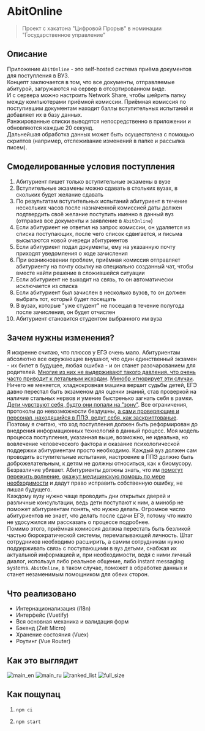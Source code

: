 # AbitOnline

> Проект с хакатона "Цифровой Прорыв" в номинации "Государственное управление"

## Описание

Приложение `AbitOnline` - это self-hosted система приёма документов для поступления в ВУЗ. <br>
Концепт заключается в том, что все документы, отправляемые абитурой, загружаются на сервер в отсортированном виде. <br>
И с сервера можно настроить Network Share, чтобы шейрить папку между компьютерами приёмной комиссии.
Приёмная комиссия по поступившим документам находит баллы вступительных испытаний и добавляет их в базу данных. <br>
Ранжированные списки выводятся непосредственно в приложении и обновляются каждые 20 секунд. <br>
Дальнейшая обработка данных может быть осуществлена с помощью скриптов (например, отслеживание изменений в папке и рассылка писем).

## Смоделированные условия поступления

1) Абитуриент пишет только вступительные экзамены в вузе
2) Вступительные экзамены можно сдавать в стольких вузах, в скольких будет желание сдавать
3) По результатам вступительных испытаний абитуриент в течение нескольких часов после назначенной комиссией даты должен подтвердить своё желание поступить именно в данный вуз (отправив все документы и заявление в `AbitOnline`)
4) Если абитуриент не ответил на запрос комиссии, он удаляется из списка поступающих, после чего список сдвигается, и письма высылаются новой очереди абитуриентов
5) Если абитуриент подал документы, ему на указанную почту приходят уведомления о ходе зачисления
6) При возникновении проблем, приёмная комиссия отправляет абитуриенту на почту ссылку на специально созданный чат, чтобы вместе найти решение в сложившейся ситуации
7) Если абитуриент не выходит на связь, то он автоматически исключается из списка
8) Если абитуриент был зачислен в несколько вузов, то он должен выбрать тот, который будет посещать
9) В вузах, которые "уже студент" не посещал в течение полугода после зачисления, он будет отчислен
10) Абитуриент становится студентом выбранного им вуза

## Зачем нужны изменения?

Я искренне считаю, что плюсов у ЕГЭ очень мало. Абитуриентам абсолютно все окружающие внушают, что один единственный экзамен - их билет в будущее, любая ошибка - и он станет разочарованием для родителей. [Многие из них не выдерживают такого давления, что очень часто приводит к летальным исходам](https://lenta.ru/news/2019/04/21/school/). [Минобр игнорирует эти случаи](https://life.ru/t/%D0%B7%D0%B4%D0%BE%D1%80%D0%BE%D0%B2%D1%8C%D0%B5/994003/rosobrnadzor_nie_schitaiet_ieghe_prichinoi_dietskikh_suitsidov). Ничего не меняется, хладнокровная машина вершит судьбы детей, ЕГЭ давно перестал быть экзаменом для оценки знаний, став проверкой на наличие стальных нервов и умение быстренько загнать себя в рамки. <br>
[Дети чувствуют себя, будто они попали на "зону"](https://lenta.ru/news/2018/06/05/u_can_leave_ur_hat_on/). Все ограничения, протоколы до невозможности бездушны, [а сами проверяющие и персонал, находящийся в ППЭ, ведут себя, как заскриптованые](https://lenta.ru/news/2019/06/20/phone/). <br>
Поэтому я считаю, что ход поступления должен быть реформирован до внедрения информационных технологий в данный процесс.
Моя модель процесса поступления, указанная выше, возможно, не идеальна, но вовлечение человеческого фактора и оказание психологической поддержки абитуриентам просто необходимо. Каждый вуз должен сам проводить вступительные испытания, настроение в ППЭ должно быть доброжелательным, к детям не должны относиться, как к биомусору. Безразличие убивает. Абитуриенты должны знать, что им [помогут пережить волнение](http://www.psychologies.ru/self-knowledge/spravitsya-s-volneniem-i-sdat-ege/), [окажут медицинскую помощь по мере необходимости](https://ria.ru/20190529/1555070661.html) и дадут право исправить собственную ошибку, не лишая будущего. <br>
Каждому вузу нужно чаще проводить дни открытых дверей и различные консультации, ведь дети поступают к ним, а минобр не поможет абитуриентам понять, что нужно делать. Огромное число абитуриентов не знает, что делать после сдачи ЕГЭ, потому что никто не удосужился им рассказать о процессе подробнее. <br>
Помимо этого, приёмная комиссия должна перестать быть безликой частью бюрократической системы, перемалывающей личность. Штат сотрудников необходимо расширить, а самим сотрудникам нужно поддерживать связь с поступающими в вуз детьми, снабжая их актуальной информацией и, при необходимости, ведя с ними личный диалог, используя либо реальное общение, либо instant messaging systems. `AbitOnline`, в таком случае, поможет в обработке данных и станет незаменимым помощником для обеих сторон.

## Что реализовано
* Интернационализация (i18n)
* Интерфейс (Vuetify)
* Вся основная механика и валидация форм
* Бэкенд (Zeit Micro)
* Хранение состояния (Vuex)
* Роутинг (Vue Router)

## Как это выглядит

![main_en](https://user-images.githubusercontent.com/24318966/60133014-5308e280-97a5-11e9-8ee6-1c3db696465f.png)
![main_ru](https://user-images.githubusercontent.com/24318966/60133020-556b3c80-97a5-11e9-9ea2-fe125b2bf788.png)
![ranked_list](https://user-images.githubusercontent.com/24318966/60133025-57350000-97a5-11e9-82a4-c7093cfb2f87.png)
![full_size](https://user-images.githubusercontent.com/24318966/60133028-58fec380-97a5-11e9-9a5c-d549fd17dc4b.png)


## Как пощупац

1) `npm ci`

2) `npm start`
